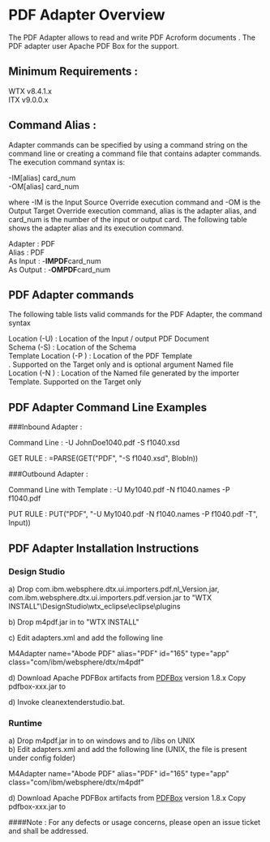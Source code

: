 # PDF Adapter Overview
The PDF Adapter allows to read and write PDF Acroform documents .  The PDF adapter user Apache PDF Box for the support. 


## Minimum Requirements : 

WTX v8.4.1.x <br>
ITX v9.0.0.x

## Command Alias : 

Adapter commands can be specified by using a command string on the command line or creating a command file that contains adapter commands. The execution command syntax is:

-IM[alias] card_num <br>
-OM[alias] card_num


where -IM is the Input Source Override execution command and -OM is the Output Target Override execution command, alias is the adapter alias, and card_num is the number of the input or output card. The following table shows the adapter alias and its execution command.


Adapter 	:  PDF <br>
Alias 	        :  PDF <br>
As Input        :  -**IMPDF**card_num <br>
As Output       :  -**OMPDF**card_num <br>    	  


## PDF Adapter commands

The following table lists valid commands for the PDF Adapter, the command syntax

Location (-U)     : Location of the Input / output PDF Document<br>
Schema (-S)	  : Location of the Schema<br>
Template Location (-P )  : Location of the PDF Template<br>. Supported on the Target only and is optional argument
Named file Location (-N )  : Location of the Named file generated by the importer Template. Supported on the Target only

## PDF Adapter Command Line Examples
###Inbound Adapter : 


Command Line : -U JohnDoe1040.pdf -S f1040.xsd 

GET RULE : =PARSE(GET("PDF", "-S f1040.xsd", BlobIn))

###Outbound Adapter : 


Command Line with Template : -U My1040.pdf -N f1040.names -P f1040.pdf

PUT RULE : PUT("PDF", "-U My1040.pdf -N f1040.names -P f1040.pdf -T", Input))



## PDF Adapter Installation Instructions 
### Design Studio

a) Drop com.ibm.websphere.dtx.ui.importers.pdf.nl_Version.jar, com.ibm.websphere.dtx.ui.importers.pdf.version.jar
to "WTX INSTALL"\DesignStudio\wtx_eclipse\eclipse\plugins 

b) Drop m4pdf.jar in to "WTX INSTALL" <br>

c) Edit adapters.xml and add the following line 

M4Adapter name="Abode PDF" alias="PDF" id="165" type="app" class="com/ibm/websphere/dtx/m4pdf"

d) Download Apache PDFBox artifacts from [PDFBox](https://pdfbox.apache.org/download.cgi) version 1.8.x Copy pdfbox-xxx.jar to <WTX INSTALL DIR> 


d) Invoke cleanextenderstudio.bat.
 
### Runtime

a) Drop m4pdf.jar in to <WTX INSTALL> on windows and to <WTX INSTALL>/libs on UNIX <br>
b) Edit adapters.xml and add the following line (UNIX, the file is present under config folder) <br>

M4Adapter name="Abode PDF" alias="PDF" id="165" type="app" class="com/ibm/websphere/dtx/m4pdf"


d) Download Apache PDFBox artifacts from [PDFBox](https://pdfbox.apache.org/download.cgi) version 1.8.x Copy pdfbox-xxx.jar to <WTX INSTALL DIR> <br>


####Note : For any defects or usage concerns, please open an issue ticket and shall be addressed. 
